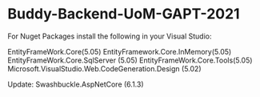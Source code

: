 # Buddy-Backend-UoM-GAPT-2021

For Nuget Packages install the following in your Visual Studio:

EntityFrameWork.Core(5.05)
EntityFramework.Core.InMemory(5.05)
EntityFrameWork.Core.SqlServer (5.05)
EntityFrameWork.Core.Tools(5.05)
Microsoft.VisualStudio.Web.CodeGeneration.Design (5.02)

Update: Swashbuckle.AspNetCore (6.1.3)
